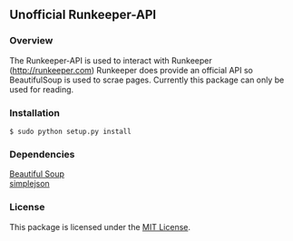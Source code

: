 ## Unofficial Runkeeper-API

### Overview
The Runkeeper-API is used to interact with Runkeeper (http://runkeeper.com)
Runkeeper does provide an official API so BeautifulSoup is used to
scrae pages.  Currently this package can only be used for reading.

### Installation

    $ sudo python setup.py install

### Dependencies
[Beautiful Soup](http://www.crummy.com/software/BeautifulSoup/)  
[simplejson](http://www.undefined.org/python/)

### License
This package is licensed under the [MIT License](http://www.opensource.org/licenses/mit-license.php).
